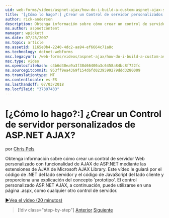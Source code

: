```yaml
---
uid: web-forms/videos/aspnet-ajax/how-do-i-build-a-custom-aspnet-ajax-server-control
title: '[¿Cómo lo hago?:] ¿Crear un Control de servidor personalizados de ASP.NET AJAX? | Microsoft Docs'
author: rick-anderson
description: Obtenga información sobre cómo crear un control de servidor Web personalizado con funcionalidad de AJAX de ASP.NET mediante las extensiones de AJAX de Microsoft AJAX Library. Este vídeo le...
ms.author: aspnetcontent
manager: wpickett
ms.date: 07/25/2007
ms.topic: article
ms.assetid: 1165e0b4-2240-4dc2-aa94-ef6664c71a8c
ms.technology: dotnet-webforms
msc.legacyurl: /web-forms/videos/aspnet-ajax/how-do-i-build-a-custom-aspnet-ajax-server-control
msc.type: video
ms.openlocfilehash: c4b6d40ea9a3f38d66400a3c6458a84bc8f722fc
ms.sourcegitcommit: 953ff9ea4369f154d6fd0239599279ddd3280009
ms.translationtype: MT
ms.contentlocale: es-ES
ms.lasthandoff: 07/03/2018
ms.locfileid: "37397433"
---
```

<a name="how-do-i-build-a-custom-aspnet-ajax-server-control"></a>[¿Cómo lo hago?:] ¿Crear un Control de servidor personalizados de ASP.NET AJAX?
====================
por [Chris Pels](https://twitter.com/chrispels)

Obtenga información sobre cómo crear un control de servidor Web personalizado con funcionalidad de AJAX de ASP.NET mediante las extensiones de AJAX de Microsoft AJAX Library. Este vídeo le guiará por el código de .NET del lado servidor y el código de JavaScript del lado cliente y proporciona una explicación del concepto 'prototipo'. El control personalizado ASP.NET AJAX, a continuación, puede utilizarse en una página .aspx, como cualquier otro control de servidor.

[&#9654;Vea el vídeo (20 minutos)](https://channel9.msdn.com/Blogs/ASP-NET-Site-Videos/how-do-i-build-a-custom-aspnet-ajax-server-control)

> [!div class="step-by-step"]
> [Anterior](how-do-i-debug-aspnet-ajax-applications-using-visual-studio-2005.md)
> [Siguiente](how-do-i-use-javascript-to-refresh-an-aspnet-ajax-updatepanel.md)
